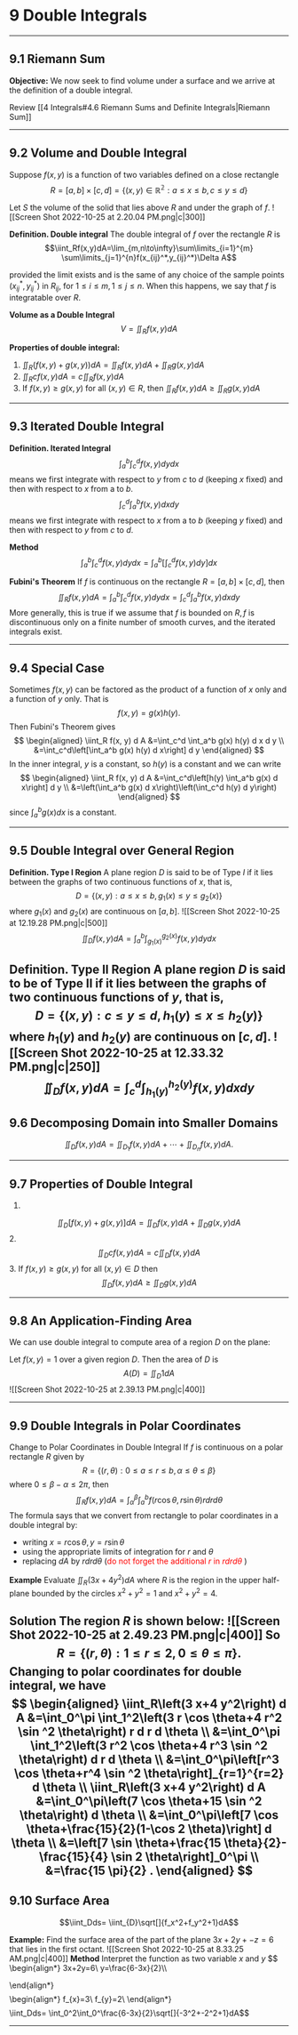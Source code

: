 # 9 Double Integrals
---
## 9.1 Riemann Sum

**Objective:** We now seek to find volume under a surface and we arrive at the definition of a double integral.

Review [[4 Integrals#4.6 Riemann Sums and Definite Integrals|Riemann Sum]]

---
## 9.2 Volume and Double Integral

Suppose $f(x,y)$ is a function of two variables defined on a close rectangle
$$R=[a,b]\times[c,d]=\{(x,y)\in \mathbb{R^{2}}:a\leq x\leq b,c\leq y\leq d\}$$

Let $S$ the volume of the solid that lies above $R$ and under the graph of $f$.
![[Screen Shot 2022-10-25 at 2.20.04 PM.png|c|300]]

**Definition. Double integral**
The double integral of $f$ over the rectangle $R$ is
$$\iint_Rf(x,y)dA=\lim_{m,n\to\infty}\sum\limits_{i=1}^{m} \sum\limits_{j=1}^{n}f(x_{ij}^*,y_{ij}^*)\Delta A$$

provided the limit exists and is the same of any choice of the sample points $(x_{ij}^*,y_{ij}^*)$ in $R_{ij}$, for $1 \leq i \leq m, 1 \leq j\leq n.$
When this happens, we say that $f$ is integratable over $R$.

**Volume as a Double Integral**
$$V = \iint_Rf(x,y)dA$$

**Properties of double integral:**
1. $\iint_R(f(x,y)+g(x,y))dA = \iint_Rf(x,y)dA + \iint_Rg(x,y)dA$
2. $\iint_Rcf(x,y)dA = c\iint_Rf(x,y)dA$
3. If $f(x,y)\geq g(x,y)$ for all $(x,y)\in R$, then
$\iint_R f(x, y) d A \geq \iint_R g(x, y) d A$

---
## 9.3 Iterated Double Integral

**Definition. Iterated Integral**
$$
\int_a^b \int_c^d f(x, y) d y d x
$$
means we first integrate with respect to $y$ from $c$ to $d$ (keeping $x$ fixed) and then with respect to $x$ from a to $b$.
$$
\int_c^d \int_a^b f(x, y) d x d y
$$
means we first integrate with respect to $x$ from a to $b$ (keeping $y$ fixed) and then with respect to $y$ from $c$ to $d$.

**Method**
$$\int_a^b \int_c^d f(x, y) d y d x=\int_a^b\left[\int_c^d f(x, y) d y\right] d x$$

**Fubini's Theorem**
If $f$ is continuous on the rectangle $R=[a, b] \times[c, d]$, then
$$
\iint_R f(x, y) d A=\int_a^b \int_c^d f(x, y) d y d x=\int_c^d \int_a^b f(x, y) d x d y
$$
More generally, this is true if we assume that $f$ is bounded on $R, f$ is discontinuous only on a finite number of smooth curves, and the iterated integrals exist.

---
## 9.4 Special Case

Sometimes $f(x, y)$ can be factored as the product of a function of $x$ only and a function of $y$ only. That is
$$
f(x, y)=g(x) h(y) .
$$
Then Fubini's Theorem gives
$$
\begin{aligned}
\iint_R f(x, y) d A &=\int_c^d \int_a^b g(x) h(y) d x d y \\
&=\int_c^d\left[\int_a^b g(x) h(y) d x\right] d y
\end{aligned}
$$
In the inner integral, $y$ is a constant, so $h(y)$ is a constant and we can write
$$
\begin{aligned}
\iint_R f(x, y) d A &=\int_c^d\left[h(y) \int_a^b g(x) d x\right] d y \\
&=\left(\int_a^b g(x) d x\right)\left(\int_c^d h(y) d y\right)
\end{aligned}
$$
since $\int_a^b g(x) d x$ is a constant.

---
## 9.5 Double Integral over General Region

**Definition. Type I Region**
A plane region $D$ is said to be of Type $I$ if it lies between the graphs of two continuous functions of $x$, that is,
$$
D=\left\{(x, y): a \leq x \leq b, g_1(x) \leq y \leq g_2(x)\right\}
$$
where $g_1(x)$ and $g_2(x)$ are continuous on $[a, b]$.
![[Screen Shot 2022-10-25 at 12.19.28 PM.png|c|500]]
$$\iint_D f(x, y) d A=\int_a^b \int_{g_1(x)}^{g_2(x)} f(x, y) d y d x$$

**Definition. Type II Region**
A plane region $D$ is said to be of Type II if it lies between the graphs of two continuous functions of $y$, that is,
$$
D=\left\{(x, y): c \leq y \leq d, h_1(y) \leq x \leq h_2(y)\right\}
$$
where $h_1(y)$ and $h_2(y)$ are continuous on $[c, d]$.
![[Screen Shot 2022-10-25 at 12.33.32 PM.png|c|250]]
$$
\iint_D f(x, y) d A=\int_c^d \int_{h_1(y)}^{h_2(y)} f(x, y) d x d y
$$
---
## 9.6 Decomposing Domain into Smaller Domains
$$
\iint_D f(x, y) d A=\iint_{D_1} f(x, y) d A+\cdots+\iint_{D_n} f(x, y) d A .
$$

---
## 9.7 Properties of Double Integral
1.
$$
\iint_D[f(x, y)+g(x, y)] d A=\iint_D f(x, y) d A+\iint_D g(x, y) d A
$$
2.
$$
\iint_D c f(x, y) d A=c \iint_D f(x, y) d A
$$
3.
If $f(x, y) \geq g(x, y)$ for all $(x, y) \in D$ then
$$
\iint_D f(x, y) d A \geq \iint_D g(x, y) d A
$$

---
## 9.8 An Application-Finding Area
We can use double integral to compute area of a region $D$ on the plane:

Let $f(x, y)=1$ over a given region $D$. Then the area of $D$ is
$$
A(D)=\iint_D 1 d A
$$
![[Screen Shot 2022-10-25 at 2.39.13 PM.png|c|400]]

---
## 9.9 Double Integrals in Polar Coordinates
Change to Polar Coordinates in Double Integral If $f$ is continuous on a polar rectangle $R$ given by
$$
R=\{(r, \theta): 0 \leq a \leq r \leq b, \alpha \leq \theta \leq \beta\}
$$
where $0 \leq \beta-\alpha \leq 2 \pi$, then
$$
\iint_R f(x, y) d A=\int_\alpha^\beta \int_a^b f(r \cos \theta, r \sin \theta) r d r d \theta
$$
The formula says that we convert from rectangle to polar coordinates in a double integral by:
- writing $x=r \cos \theta, y=r \sin \theta$
- using the appropriate limits of integration for $r$ and $\theta$
- replacing $d A$ by $r d r d \theta$ (<font style="color:#FF0000">do not forget the additional $r$ in $r d r d \theta$ </font>)

**Example** Evaluate $\iint_R\left(3 x+4 y^2\right) d A$ where $R$ is the region in the upper half-plane bounded by the circles $x^2+y^2=1$ and $x^2+y^2=4$.

**Solution**
The region $R$ is shown below:
![[Screen Shot 2022-10-25 at 2.49.23 PM.png|c|400]]
So
$$
R=\{(r, \theta): 1 \leq r \leq 2,0 \leq \theta \leq \pi\} .
$$
Changing to polar coordinates for double integral, we have
$$
\begin{aligned}
\iint_R\left(3 x+4 y^2\right) d A &=\int_0^\pi \int_1^2\left(3 r \cos \theta+4 r^2 \sin ^2 \theta\right) r d r d \theta \\
&=\int_0^\pi \int_1^2\left(3 r^2 \cos \theta+4 r^3 \sin ^2 \theta\right) d r d \theta \\
&=\int_0^\pi\left[r^3 \cos \theta+r^4 \sin ^2 \theta\right]_{r=1}^{r=2} d \theta \\
\iint_R\left(3 x+4 y^2\right) d A &=\int_0^\pi\left(7 \cos \theta+15 \sin ^2 \theta\right) d \theta \\
&=\int_0^\pi\left[7 \cos \theta+\frac{15}{2}(1-\cos 2 \theta)\right] d \theta \\
&=\left[7 \sin \theta+\frac{15 \theta}{2}-\frac{15}{4} \sin 2 \theta\right]_0^\pi \\
&=\frac{15 \pi}{2} .
\end{aligned}
$$
---
## 9.10 Surface Area

$$\iint_Dds= \iint_{D}\sqrt[]{f_x^2+f_y^2+1}dA$$

**Example:**
Find the surface area of the part of the plane $3 x+2 y+-z=6$ that lies in the first octant.
![[Screen Shot 2022-10-25 at 8.33.25 AM.png|c|400]]
**Method**
Interpret the function as two variable $x$ and $y$ 
$$
\begin{align*}
3x+2y=6\\
y=\frac{6-3x}{2}\\\\

\end{align*}
$$
$$
\begin{align*}
f_{x}=3\\
f_{y}=2\\
\end{align*}
$$
$$\iint_Dds= \int_0^2\int_0^\frac{6-3x}{2}\sqrt[]{-3^2+-2^2+1}dA$$

---

